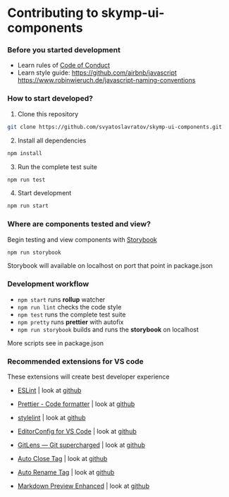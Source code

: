 # Contributing to skymp-ui-components

### Before you started development

- Learn rules of [Code of Conduct](CODE_OF_CONDUCT.MD)
- Learn style guide:
  https://github.com/airbnb/javascript
  https://www.robinwieruch.de/javascript-naming-conventions

### How to start developed?

1. Clone this repository

```sh
git clone https://github.com/svyatoslavratov/skymp-ui-components.git
```

2. Install all dependencies

```sh
npm install
```

3. Run the complete test suite

```sh
npm run test
```

4. Start development

```sh
npm run start
```

### Where are components tested and view?

Begin testing and view components with [Storybook](https://github.com/storybookjs/storybook)

```sh
npm run storybook
```

Storybook will available on localhost on port that point in package.json

### Development workflow

- `npm start` runs **rollup** watcher
- `npm run lint` checks the code style
- `npm test` runs the complete test suite
- `npm pretty` runs **prettier** with autofix
- `npm run storybook` builds and runs the **storybook** on localhost

More scripts see in package.json

### Recommended extensions for VS code

These extensions will create best developer experience

- [ESLint](https://marketplace.visualstudio.com/items?itemName=dbaeumer.vscode-eslint) | look at [github](https://github.com/Microsoft/vscode-eslint.git)

- [Prettier - Code formatter](https://marketplace.visualstudio.com/items?itemName=esbenp.prettier-vscode) | look at [github](https://github.com/prettier/prettier-vscode.git)

- [stylelint](https://marketplace.visualstudio.com/items?itemName=stylelint.vscode-stylelint) | look at [github](https://github.com/stylelint/vscode-stylelint)

- [EditorConfig for VS Code](https://marketplace.visualstudio.com/items?itemName=EditorConfig.EditorConfig) | look at [github](https://github.com/editorconfig/editorconfig-vscode.git)

- [GitLens — Git supercharged](https://marketplace.visualstudio.com/items?itemName=eamodio.gitlens) | look at [github](https://github.com/eamodio/vscode-gitlens.git)

- [Auto Close Tag](https://marketplace.visualstudio.com/items?itemName=formulahendry.auto-close-tag) | look at [github](https://github.com/formulahendry/vscode-auto-close-tag.git)

- [Auto Rename Tag](https://marketplace.visualstudio.com/items?itemName=formulahendry.auto-rename-tag) | look at [github](https://github.com/formulahendry/vscode-auto-rename-tag.git)

- [Markdown Preview Enhanced](https://marketplace.visualstudio.com/items?itemName=shd101wyy.markdown-preview-enhanced) | look at [github](https://github.com/shd101wyy/vscode-markdown-preview-enhanced)
